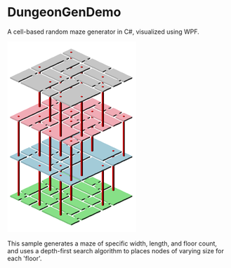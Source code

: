 # DungeonGenDemo
A cell-based random maze generator in C#, visualized using WPF.

<img src="docs/sample.png">

This sample generates a maze of specific width, length, and floor count, and uses a depth-first search algorithm to places nodes of varying size for each 'floor'.
